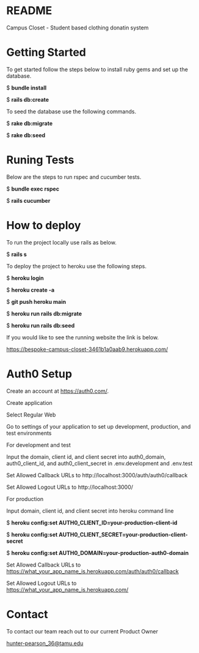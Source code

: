 # README

Campus Closet - Student based clothing donatin system

# Getting Started

To get started follow the steps below to install ruby gems and set up the database.

$ **bundle install**

$ **rails db:create**

To seed the database use the following commands.

$ **rake db:migrate**

$ **rake db:seed**

# Runing Tests

Below are the steps to run rspec and cucumber tests.

$ **bundle exec rspec**

$ **rails cucumber**

# How to deploy

To run the project locally use rails as below.

$ **rails s**

To deploy the project to heroku use the following steps.

$ **heroku login**

$ **heroku create -a <name>**

$ **git push heroku main**

$ **heroku run rails db:migrate**

$ **heroku run rails db:seed**

If you would like to see the running website the link is below.

https://bespoke-campus-closet-3461b1a0aab9.herokuapp.com/


# Auth0 Setup

Create an account at https://auth0.com/.

Create application

Select Regular Web 

Go to settings of your application to set up development, production, and test environments

For development and test 

Input the domain, client id, and client secret into auth0_domain, auth0_client_id, and auth0_client_secret in .env.development and .env.test

Set Allowed Callback URLs to http://localhost:3000/auth/auth0/callback

Set Allowed Logout URLs to http://localhost:3000/

For production

Input domain, client id, and client secret into heroku command line

$ **heroku config:set AUTH0_CLIENT_ID=your-production-client-id**

$ **heroku config:set AUTH0_CLIENT_SECRET=your-production-client-secret**

$ **heroku config:set AUTH0_DOMAIN=your-production-auth0-domain**
 
Set Allowed Callback URLs to https://what_your_app_name_is.herokuapp.com/auth/auth0/callback

Set Allowed Logout URLs to 
https://what_your_app_name_is.herokuapp.com/


# Contact

To contact our team reach out to our current Product Owner

hunter-pearson_36@tamu.edu